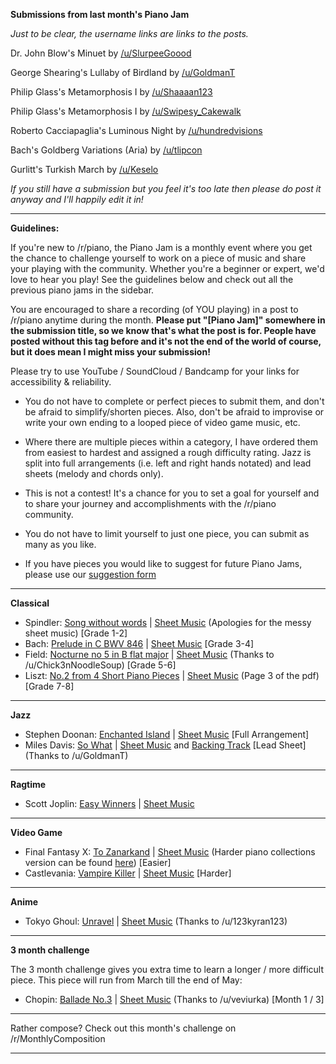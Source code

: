 **Submissions from last month's Piano Jam**

*Just to be clear, the username links are links to the posts.*

Dr. John Blow's Minuet by [/u/SlurpeeGoood](https://redd.it/80sdmb)

George Shearing's Lullaby of Birdland by [/u/GoldmanT](https://redd.it/803pot)

Philip Glass's Metamorphosis I by [/u/Shaaaan123](https://redd.it/7w7vts)

Philip Glass's Metamorphosis I by  [/u/Swipesy_Cakewalk](https://www.reddit.com/r/piano/comments/7wqivw/me_playing_metamorphosis_one_by_phillip_glass/)

Roberto Cacciapaglia's Luminous Night by [/u/hundredvisions](https://redd.it/80qcw0)

Bach's Goldberg Variations (Aria) by [/u/tlipcon](https://redd.it/7yqkag)

Gurlitt's Turkish March by [/u/Keselo](https://redd.it/7v0gl3)

*If you still have a submission but you feel it's too late then please do post it anyway and I'll happily edit it in!*

---

**Guidelines:**

If you're new to /r/piano, the Piano Jam is a monthly event where you get the chance to challenge yourself to work on a piece of music and share your playing with the community. Whether you're a beginner or expert, we'd love to hear you play! See the guidelines below and check out all the previous piano jams in the sidebar.

You are encouraged to share a recording (of YOU playing) in a post to /r/piano anytime during the month. **Please put "[Piano Jam]" somewhere in the submission title, so we know that's what the post is for. People have posted without this tag before and it's not the end of the world of course, but it does mean I might miss your submission!**

Please try to use YouTube / SoundCloud / Bandcamp for your links for accessibility & reliability.

- You do not have to complete or perfect pieces to submit them, and don't be afraid to simplify/shorten pieces. Also, don't be afraid to improvise or write your own ending to a looped piece of video game music, etc.

- Where there are multiple pieces within a category, I have ordered them from easiest to hardest and assigned a rough difficulty rating. Jazz is split into full arrangements (i.e. left and right hands notated) and lead sheets (melody and chords only).

- This is not a contest! It's a chance for you to set a goal for yourself and to share your journey and accomplishments with the /r/piano community.

- You do not have to limit yourself to just one piece, you can submit as many as you like.

- If you have pieces you would like to suggest for future Piano Jams, please use our [suggestion form](https://docs.google.com/forms/d/e/1FAIpQLSd5U5DA0OjN1HeaK-5Ue_s92HeZ5ud_2OynMb0WoKt1BPPwrg/viewform)

---

**Classical**

* Spindler: [Song without words](https://www.youtube.com/watch?v=qjXgxgJ48jU) | [Sheet Music](https://steemitimages.com/DQmTmDLZ1rYFtZkdcsXT9VVnxdu48L5Kg7HqmFUCSutw75k/IMG_5572.JPG) (Apologies for the messy sheet music) [Grade 1-2]
* Bach: [Prelude in C BWV 846](https://www.youtube.com/watch?v=PXMVkQ70I88) | [Sheet Music](https://www3.northern.edu/wieland/scores/Bach/WTC1PreludeC2.pdf) [Grade 3-4]
* Field: [Nocturne no 5 in B flat major](https://www.youtube.com/watch?v=P_S-PN6oDlU) | [Sheet Music](http://ks.petruccimusiclibrary.org/files/imglnks/usimg/c/cd/IMSLP115004-PMLP24011-field_nocturne_no5_sibley.1802.2379.pdf) (Thanks to /u/Chick3nNoodleSoup) [Grade 5-6]
* Liszt: [No.2 from 4 Short Piano Pieces](https://www.youtube.com/watch?v=6Sq16iIhJkA) | [Sheet Music](http://hz.imslp.info/files/imglnks/usimg/f/f0/IMSLP31787-PMLP72283-Liszt_Musikalische_Werke_2_Band_10_Vier_kleine_Klavierstuecke.pdf) (Page 3 of the pdf) [Grade 7-8]

---

**Jazz**

- Stephen Doonan: [Enchanted Island](https://www.youtube.com/watch?v=0-BkV4xl6Vs) | [Sheet Music](http://www.mutopiaproject.org/ftp/DoonanSC/enchanted-island/enchanted-island-a4.pdf) [Full Arrangement]
- Miles Davis: [So What](https://www.youtube.com/watch?v=o9zQfgcwV1k) | [Sheet Music](https://drive.google.com/open?id=1s4CM15jyIOUz0X2BsdYvPzW7lAB6VeJk) and [Backing Track](https://drive.google.com/open?id=1h0UGF0y5B6ZdWqvE7fDGpHbORVEnWw21) [Lead Sheet] (Thanks to /u/GoldmanT)

---

**Ragtime**

- Scott Joplin: [Easy Winners](https://www.youtube.com/watch?v=NdCBT_VHnUk) | [Sheet Music](http://www.mutopiaproject.org/ftp/JoplinS/winners/winners-let.pdf)

---

**Video Game**

- Final Fantasy X: [To Zanarkand](https://www.youtube.com/watch?v=xLU2xQ4nkk4) | [Sheet Music](http://ffmusic.ffshrine.org/ff10sheet/1-02%20to%20zanarkand.zip) (Harder piano collections version can be found [here](http://ffmusic.ffshrine.org/ff10sheet/01%20-%20to%20zanarkand.zip)) [Easier]
- Castlevania: [Vampire Killer](https://www.youtube.com/watch?v=DOBh_VrAGi0) | [Sheet Music](http://www.ninsheetmusic.org/download/pdf/2200) [Harder]

---

**Anime**

- Tokyo Ghoul: [Unravel](https://www.youtube.com/watch?v=Q0v3ajXh5S0) | [Sheet Music](http://www.mediafire.com/file/40vumm779etq97j/Unravel+-+Tokyo+Ghoul.pdf) (Thanks to /u/123kyran123)

---

**3 month challenge**

The 3 month challenge gives you extra time to learn a longer / more difficult piece. This piece will run from March till the end of May:

- Chopin: [Ballade No.3](https://www.youtube.com/watch?v=BkPLDoZXlHQ) | [Sheet Music](http://petrucci.mus.auth.gr/imglnks/usimg/7/7f/IMSLP113141-PMLP01648-FChopin_Ballade_No.3,_Op.47_BHBand1.pdf) (Thanks to /u/veviurka) [Month 1 / 3]

---

Rather compose? Check out this month's challenge on /r/MonthlyComposition

---
